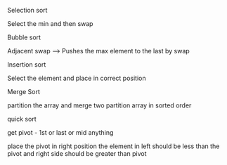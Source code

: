 Selection sort

Select the min and then swap

Bubble sort

Adjacent swap --> Pushes the max element to the last by swap

Insertion sort

Select the element and place in correct position

Merge Sort

partition the array and merge two partition array in sorted order 

quick sort

get pivot - 1st or last or mid anything

place the pivot in right position the element in left should be less than the pivot and right side should be greater than pivot

